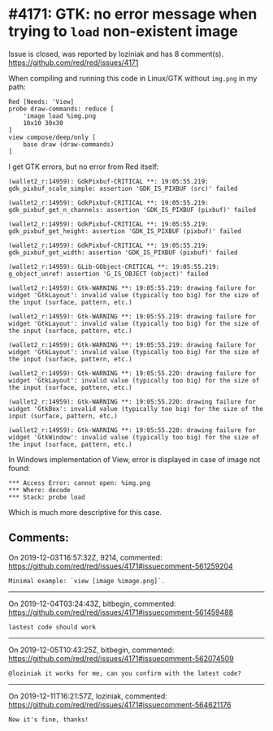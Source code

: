 
#4171: GTK: no error message when trying to `load` non-existent image
================================================================================
Issue is closed, was reported by loziniak and has 8 comment(s).
<https://github.com/red/red/issues/4171>

When compiling and running this code in Linux/GTK without `img.png` in my path:
```
Red [Needs: 'View]
probe draw-commands: reduce [
    'image load %img.png
    10x10 30x30
]
view compose/deep/only [
    base draw (draw-commands)
]
```
I get GTK errors, but no error from Red itself:
```
(wallet2_r:14959): GdkPixbuf-CRITICAL **: 19:05:55.219: gdk_pixbuf_scale_simple: assertion 'GDK_IS_PIXBUF (src)' failed

(wallet2_r:14959): GdkPixbuf-CRITICAL **: 19:05:55.219: gdk_pixbuf_get_n_channels: assertion 'GDK_IS_PIXBUF (pixbuf)' failed

(wallet2_r:14959): GdkPixbuf-CRITICAL **: 19:05:55.219: gdk_pixbuf_get_height: assertion 'GDK_IS_PIXBUF (pixbuf)' failed

(wallet2_r:14959): GdkPixbuf-CRITICAL **: 19:05:55.219: gdk_pixbuf_get_width: assertion 'GDK_IS_PIXBUF (pixbuf)' failed

(wallet2_r:14959): GLib-GObject-CRITICAL **: 19:05:55.219: g_object_unref: assertion 'G_IS_OBJECT (object)' failed

(wallet2_r:14959): Gtk-WARNING **: 19:05:55.219: drawing failure for widget 'GtkLayout': invalid value (typically too big) for the size of the input (surface, pattern, etc.)

(wallet2_r:14959): Gtk-WARNING **: 19:05:55.219: drawing failure for widget 'GtkLayout': invalid value (typically too big) for the size of the input (surface, pattern, etc.)

(wallet2_r:14959): Gtk-WARNING **: 19:05:55.219: drawing failure for widget 'GtkLayout': invalid value (typically too big) for the size of the input (surface, pattern, etc.)

(wallet2_r:14959): Gtk-WARNING **: 19:05:55.220: drawing failure for widget 'GtkLayout': invalid value (typically too big) for the size of the input (surface, pattern, etc.)

(wallet2_r:14959): Gtk-WARNING **: 19:05:55.220: drawing failure for widget 'GtkBox': invalid value (typically too big) for the size of the input (surface, pattern, etc.)

(wallet2_r:14959): Gtk-WARNING **: 19:05:55.220: drawing failure for widget 'GtkWindow': invalid value (typically too big) for the size of the input (surface, pattern, etc.)
```

In Windows implementation of View, error is displayed in case of image not found:
```
*** Access Error: cannot open: %img.png
*** Where: decode
*** Stack: probe load
```

Which is much more descriptive for this case.


Comments:
--------------------------------------------------------------------------------

On 2019-12-03T16:57:32Z, 9214, commented:
<https://github.com/red/red/issues/4171#issuecomment-561259204>

    Minimal example: `view [image %image.png]`.

--------------------------------------------------------------------------------

On 2019-12-04T03:24:43Z, bitbegin, commented:
<https://github.com/red/red/issues/4171#issuecomment-561459488>

    lastest code should work

--------------------------------------------------------------------------------

On 2019-12-05T10:43:25Z, bitbegin, commented:
<https://github.com/red/red/issues/4171#issuecomment-562074509>

    @loziniak it works for me, can you confirm with the latest code?

--------------------------------------------------------------------------------

On 2019-12-11T16:21:57Z, loziniak, commented:
<https://github.com/red/red/issues/4171#issuecomment-564621176>

    Now it's fine, thanks!

